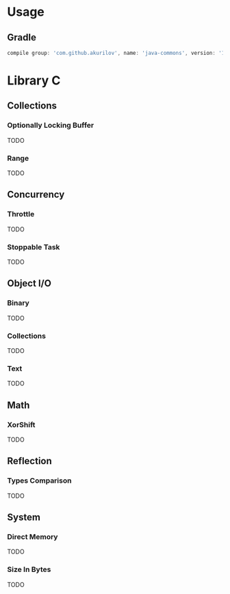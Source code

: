 # Usage

## Gradle

```groovy
compile group: 'com.github.akurilov', name: 'java-commons', version: '1.0.0'
```

# Library C

## Collections
### Optionally Locking Buffer
TODO
### Range
TODO
## Concurrency
### Throttle
TODO
### Stoppable Task
TODO
## Object I/O
### Binary
TODO
### Collections
TODO
### Text
TODO
## Math
### XorShift
TODO
## Reflection
### Types Comparison
TODO
## System
### Direct Memory
TODO
### Size In Bytes
TODO